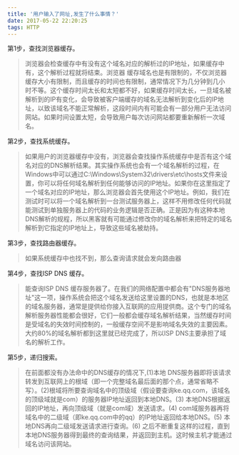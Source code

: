 ```yaml
---
title: '用户输入了网址,发生了什么事情？'
date: 2017-05-22 22:20:25
tags: HTTP
---
```



第1步，查找浏览器缓存。
>浏览器会检查缓存中有没有这个域名对应的解析过的IP地址，如果缓存中有，这个解析过程就将结束。浏览器      缓存域名也是有限制的，不仅浏览器缓存大小有限制，而且缓存的时间也有限制，通常情况下为几分钟到几小      时不等。这个缓存时间太长和太短都不好，如果缓存时间太长，一旦域名被解析到的IP有变化，会导致被客户端缓存的域名无法解析到变化后的IP地址，以致该域名不能正常解析，这段时间内有可能会有一部分用户无法访问网站。如果时间设置太短，会导致用户每次访问网站都要重新解析一次域名。  


第2步，查找系统缓存。  
>如果用户的浏览器缓存中没有，浏览器会查找操作系统缓存中是否有这个域名对应的DNS解析结果。其实操作系统也会有一个域名解析的过程，在Windows中可以通过C:\Windows\System32\drivers\etc\hosts文件来设置，你可以将任何域名解析到任何能够访问的IP地址。如果你在这里指定了一个域名对应的IP地址，那么浏览器会首先使用这个IP地址。例如，我们在测试时可以将一个域名解析到一台测试服务器上，这样不用修改任何代码就能测试到单独服务器上的代码的业务逻辑是否正确。正是因为有这种本地DNS解析的规程，所以黑客就有可能通过修改你的域名解析来把特定的域名解析到它指定的IP地址上，导致这些域名被劫持。  


第3步，查找路由器缓存。  

>如果系统缓存中也找不到，那么查询请求就会发向路由器 


第4步，查找ISP DNS 缓存。
>能查询ISP DNS 缓存服务器了。在我们的网络配置中都会有"DNS服务器地址"这一项，操作系统会把这个域名发送给这里设置的DNS，也就是本地区的域名服务器，通常是提供给你接入互联网的应用提供商。这个专门的域名解析服务器性能都会很好，它们一般都会缓存域名解析结果，当然缓存时间是受域名的失效时间控制的，一般缓存空间不是影响域名失效的主要因素。大约80%的域名解析都到这里就已经完成了，所以ISP DNS主要承担了域名的解析工作。

第5步，递归搜索。  
> 在前面都没有办法命中的DNS缓存的情况下,(1)本地 DNS服务器即将该请求转发到互联网上的根域（即一个完整域名最后面的那个点，通常省略不写）。(2)根域将所要查询域名中的顶级域（假设要查询ke.qq.com，该域名的顶级域就是com）的服务器IP地址返回到本地DNS。(3) 本地DNS根据返回的IP地址，再向顶级域（就是com域）发送请求。(4) com域服务器再将域名中的二级域（即ke.qq.com中的qq）的IP地址返回给本地DNS。(5) 本地DNS再向二级域发送请求进行查询。(6) 之后不断重复这样的过程，直到本地DNS服务器得到最终的查询结果，并返回到主机。这时候主机才能通过域名访问该网站。
